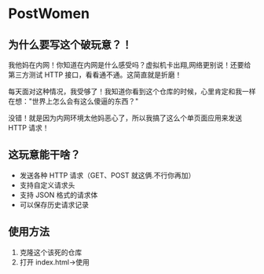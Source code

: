 # PostWomen

## 为什么要写这个破玩意？！

我他妈在内网！你知道在内网是什么感受吗？虚拟机卡出翔,网络更别说！还要给第三方测试 HTTP 接口，看看通不通。这简直就是折磨！

每天面对这种情况，我受够了！我知道你看到这个仓库的时候，心里肯定和我一样在想："世界上怎么会有这么傻逼的东西？"

没错！就是因为内网环境太他妈恶心了，所以我搞了这么个单页面应用来发送 HTTP 请求！

## 这玩意能干啥？

- 发送各种 HTTP 请求（GET、POST 就这俩.不行你再加）
- 支持自定义请求头
- 支持 JSON 格式的请求体
- 可以保存历史请求记录

## 使用方法

1. 克隆这个该死的仓库
2. 打开 index.html->使用

